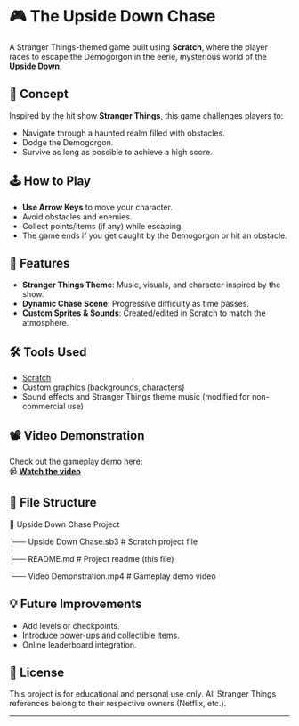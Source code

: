 # 🎮 The Upside Down Chase

A Stranger Things-themed game built using **Scratch**, where the player races to escape the Demogorgon in the eerie, mysterious world of the **Upside Down**.

## 🧠 Concept

Inspired by the hit show **Stranger Things**, this game challenges players to:
- Navigate through a haunted realm filled with obstacles.
- Dodge the Demogorgon.
- Survive as long as possible to achieve a high score.

## 🕹️ How to Play

- **Use Arrow Keys** to move your character.
- Avoid obstacles and enemies.
- Collect points/items (if any) while escaping.
- The game ends if you get caught by the Demogorgon or hit an obstacle.

## 🎨 Features

- **Stranger Things Theme**: Music, visuals, and character inspired by the show.
- **Dynamic Chase Scene**: Progressive difficulty as time passes.
- **Custom Sprites & Sounds**: Created/edited in Scratch to match the atmosphere.

## 🛠️ Tools Used

- [Scratch](https://scratch.mit.edu/)
- Custom graphics (backgrounds, characters)
- Sound effects and Stranger Things theme music (modified for non-commercial use)

## 📽️ Video Demonstration

Check out the gameplay demo here:  
📹 **[Watch the video](./Live%20Demonstration.mp4)**

## 📂 File Structure
📁 Upside Down Chase Project

├── Upside Down Chase.sb3 # Scratch project file

├── README.md # Project readme (this file)

└── Video Demonstration.mp4 # Gameplay demo video

## 💡 Future Improvements

- Add levels or checkpoints.
- Introduce power-ups and collectible items.
- Online leaderboard integration.

## 📜 License

This project is for educational and personal use only. All Stranger Things references belong to their respective owners (Netflix, etc.).

---




